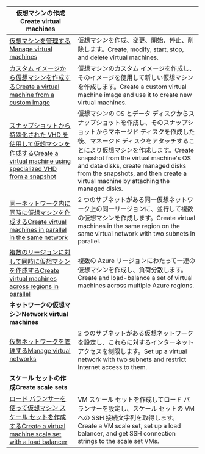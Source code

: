 | <span data-ttu-id="f357c-101">**仮想マシンの作成**</span><span class="sxs-lookup"><span data-stu-id="f357c-101">**Create virtual machines**</span></span> || 
|---|---|
| <span data-ttu-id="f357c-102">[仮想マシンを管理する][1]</span><span class="sxs-lookup"><span data-stu-id="f357c-102">[Manage virtual machines][1]</span></span> | <span data-ttu-id="f357c-103">仮想マシンを作成、変更、開始、停止、削除します。</span><span class="sxs-lookup"><span data-stu-id="f357c-103">Create, modify, start, stop, and delete virtual machines.</span></span> |
| <span data-ttu-id="f357c-104">[カスタム イメージから仮想マシンを作成する][2]</span><span class="sxs-lookup"><span data-stu-id="f357c-104">[Create a virtual machine from a custom image][2]</span></span> | <span data-ttu-id="f357c-105">仮想マシンのカスタム イメージを作成し、そのイメージを使用して新しい仮想マシンを作成します。</span><span class="sxs-lookup"><span data-stu-id="f357c-105">Create a custom virtual machine image and use it to create new virtual machines.</span></span> | 
| <span data-ttu-id="f357c-106">[スナップショットから特殊化された VHD を使用して仮想マシンを作成する][3]</span><span class="sxs-lookup"><span data-stu-id="f357c-106">[Create a virtual machine using specialized VHD from a snapshot][3]</span></span> | <span data-ttu-id="f357c-107">仮想マシンの OS とデータ ディスクからスナップショットを作成し、そのスナップショットからマネージド ディスクを作成した後、マネージド ディスクをアタッチすることにより仮想マシンを作成します。</span><span class="sxs-lookup"><span data-stu-id="f357c-107">Create snapshot from the virtual machine's OS and data disks, create managed disks from the snapshots, and then create a virtual machine by attaching the managed disks.</span></span> |  
| <span data-ttu-id="f357c-108">[同一ネットワーク内に同時に仮想マシンを作成する][4]</span><span class="sxs-lookup"><span data-stu-id="f357c-108">[Create virtual machines in parallel in the same network][4]</span></span> | <span data-ttu-id="f357c-109">2 つのサブネットがある同一仮想ネットワーク上の同一リージョンに、並行して複数の仮想マシンを作成します。</span><span class="sxs-lookup"><span data-stu-id="f357c-109">Create virtual machines in the same region on the same virtual network with two subnets in parallel.</span></span> |
| <span data-ttu-id="f357c-110">[複数のリージョンに対して同時に仮想マシンを作成する][5]</span><span class="sxs-lookup"><span data-stu-id="f357c-110">[Create virtual machines across regions in parallel][5]</span></span> | <span data-ttu-id="f357c-111">複数の Azure リージョンにわたって一連の仮想マシンを作成し、負荷分散します。</span><span class="sxs-lookup"><span data-stu-id="f357c-111">Create and load-balance a set of virtual machines across multiple Azure regions.</span></span> |
| <span data-ttu-id="f357c-112">**ネットワークの仮想マシン**</span><span class="sxs-lookup"><span data-stu-id="f357c-112">**Network virtual machines**</span></span> || 
| <span data-ttu-id="f357c-113">[仮想ネットワークを管理する][6]</span><span class="sxs-lookup"><span data-stu-id="f357c-113">[Manage virtual networks][6]</span></span> | <span data-ttu-id="f357c-114">2 つのサブネットがある仮想ネットワークを設定し、これらに対するインターネット アクセスを制限します。</span><span class="sxs-lookup"><span data-stu-id="f357c-114">Set up a virtual network with two subnets and restrict Internet access to them.</span></span> |
| <span data-ttu-id="f357c-115">**スケール セットの作成**</span><span class="sxs-lookup"><span data-stu-id="f357c-115">**Create scale sets**</span></span> ||
| <span data-ttu-id="f357c-116">[ロード バランサーを使って仮想マシン スケール セットを作成する][7]</span><span class="sxs-lookup"><span data-stu-id="f357c-116">[Create a virtual machine scale set with a load balancer][7]</span></span> | <span data-ttu-id="f357c-117">VM スケール セットを作成してロード バランサーを設定し、スケール セットの VM への SSH 接続文字列を取得します。</span><span class="sxs-lookup"><span data-stu-id="f357c-117">Create a VM scale set, set up a load balancer, and get SSH connection strings to the scale set VMs.</span></span> |

[1]: ../java-sdk-manage-virtual-machines.md
[2]: https://azure.microsoft.com/resources/samples/managed-disk-java-create-virtual-machine-using-custom-image/
[3]: https://azure.microsoft.com/resources/samples/managed-disk-java-create-virtual-machine-using-specialized-disk-from-vhd/
[4]: https://azure.microsoft.com/resources/samples/compute-java-manage-virtual-machines-in-parallel/
[5]: ../java-sdk-virtual-machines-in-parallel.md
[6]: ../java-sdk-manage-virtual-networks.md
[7]: ../java-sdk-manage-vm-scalesets.md